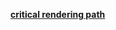 [**critical rendering path**](https://developer.mozilla.org/en-US/docs/Web/Performance/Critical_rendering_path)
